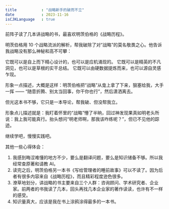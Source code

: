 ```yaml
---
title           : "战略新手的破而不立"
date            : 2023-11-16
isCJKLanguage   : true
---
```




前阵子读了几本讲战略的书，最喜欢明茨伯格的《战略历程》。

明茨伯格用 10 个战略流派的解析，帮我破除了对“战略”的莫名敬畏之心。他告诉我战略没有那么神秘和高不可攀：

它既可以是自上而下精心设计的，也可以是应机涌现的。
它既可以是精英的不凡洞见，也可以是草根的实干总结。
它既可以由硬数据提炼而来，也可以源自灵感乍现。

形象一点描述，大概是这样：明茨伯格把“战略”从龛上拿了下来，狠塞给我，大手一挥 —— “随意折腾、别太当回事，你干你也行”，然后潇洒离去。

但光这本书不够，它只是一本导论，帮我破、但没帮我立。

形象点儿描述就是：我盯着怀里的“战略”懵了半晌，回过神发现果真如明老头所说：我上我可能真行。抬头想问“明老师啊，那我该咋练呢？”，但已不见他的踪迹。

继续学吧，慢慢实践吧。

其他一些心得体会：
1. 我感到晦涩难懂的地方不少，要么是翻译问题，要么是知识储备不够。所以我经常查原著和请教 AI。
2. 读完之后，明茨伯格另一本书《写给管理者的睡前故事》可以不读了。因为后者有很多内容来自《战略历程》，而且精彩程度逊色很多。
3. 潦草地划分，讲战略的书主要来自三个人群：咨询顾问、学术研究者、企业家。前两者的书我读了几本，回头再找几本企业家的著作读读，也许有不一样的感受。
4. 知识量真大，应该是我在书上涂鸦涂得最多的一本书。

